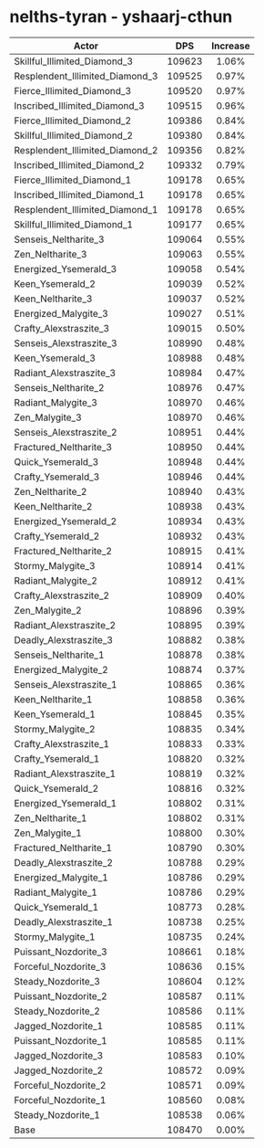 # nelths-tyran - yshaarj-cthun
| Actor | DPS | Increase |
|---|:---:|:---:|
|Skillful_Illimited_Diamond_3|109623|1.06%|
|Resplendent_Illimited_Diamond_3|109525|0.97%|
|Fierce_Illimited_Diamond_3|109520|0.97%|
|Inscribed_Illimited_Diamond_3|109515|0.96%|
|Fierce_Illimited_Diamond_2|109386|0.84%|
|Skillful_Illimited_Diamond_2|109380|0.84%|
|Resplendent_Illimited_Diamond_2|109356|0.82%|
|Inscribed_Illimited_Diamond_2|109332|0.79%|
|Fierce_Illimited_Diamond_1|109178|0.65%|
|Inscribed_Illimited_Diamond_1|109178|0.65%|
|Resplendent_Illimited_Diamond_1|109178|0.65%|
|Skillful_Illimited_Diamond_1|109177|0.65%|
|Senseis_Neltharite_3|109064|0.55%|
|Zen_Neltharite_3|109063|0.55%|
|Energized_Ysemerald_3|109058|0.54%|
|Keen_Ysemerald_2|109039|0.52%|
|Keen_Neltharite_3|109037|0.52%|
|Energized_Malygite_3|109027|0.51%|
|Crafty_Alexstraszite_3|109015|0.50%|
|Senseis_Alexstraszite_3|108990|0.48%|
|Keen_Ysemerald_3|108988|0.48%|
|Radiant_Alexstraszite_3|108984|0.47%|
|Senseis_Neltharite_2|108976|0.47%|
|Radiant_Malygite_3|108970|0.46%|
|Zen_Malygite_3|108970|0.46%|
|Senseis_Alexstraszite_2|108951|0.44%|
|Fractured_Neltharite_3|108950|0.44%|
|Quick_Ysemerald_3|108948|0.44%|
|Crafty_Ysemerald_3|108946|0.44%|
|Zen_Neltharite_2|108940|0.43%|
|Keen_Neltharite_2|108938|0.43%|
|Energized_Ysemerald_2|108934|0.43%|
|Crafty_Ysemerald_2|108932|0.43%|
|Fractured_Neltharite_2|108915|0.41%|
|Stormy_Malygite_3|108914|0.41%|
|Radiant_Malygite_2|108912|0.41%|
|Crafty_Alexstraszite_2|108909|0.40%|
|Zen_Malygite_2|108896|0.39%|
|Radiant_Alexstraszite_2|108895|0.39%|
|Deadly_Alexstraszite_3|108882|0.38%|
|Senseis_Neltharite_1|108878|0.38%|
|Energized_Malygite_2|108874|0.37%|
|Senseis_Alexstraszite_1|108865|0.36%|
|Keen_Neltharite_1|108858|0.36%|
|Keen_Ysemerald_1|108845|0.35%|
|Stormy_Malygite_2|108835|0.34%|
|Crafty_Alexstraszite_1|108833|0.33%|
|Crafty_Ysemerald_1|108820|0.32%|
|Radiant_Alexstraszite_1|108819|0.32%|
|Quick_Ysemerald_2|108816|0.32%|
|Energized_Ysemerald_1|108802|0.31%|
|Zen_Neltharite_1|108802|0.31%|
|Zen_Malygite_1|108800|0.30%|
|Fractured_Neltharite_1|108790|0.30%|
|Deadly_Alexstraszite_2|108788|0.29%|
|Energized_Malygite_1|108786|0.29%|
|Radiant_Malygite_1|108786|0.29%|
|Quick_Ysemerald_1|108773|0.28%|
|Deadly_Alexstraszite_1|108738|0.25%|
|Stormy_Malygite_1|108735|0.24%|
|Puissant_Nozdorite_3|108661|0.18%|
|Forceful_Nozdorite_3|108636|0.15%|
|Steady_Nozdorite_3|108604|0.12%|
|Puissant_Nozdorite_2|108587|0.11%|
|Steady_Nozdorite_2|108586|0.11%|
|Jagged_Nozdorite_1|108585|0.11%|
|Puissant_Nozdorite_1|108585|0.11%|
|Jagged_Nozdorite_3|108583|0.10%|
|Jagged_Nozdorite_2|108572|0.09%|
|Forceful_Nozdorite_2|108571|0.09%|
|Forceful_Nozdorite_1|108560|0.08%|
|Steady_Nozdorite_1|108538|0.06%|
|Base|108470|0.00%|
